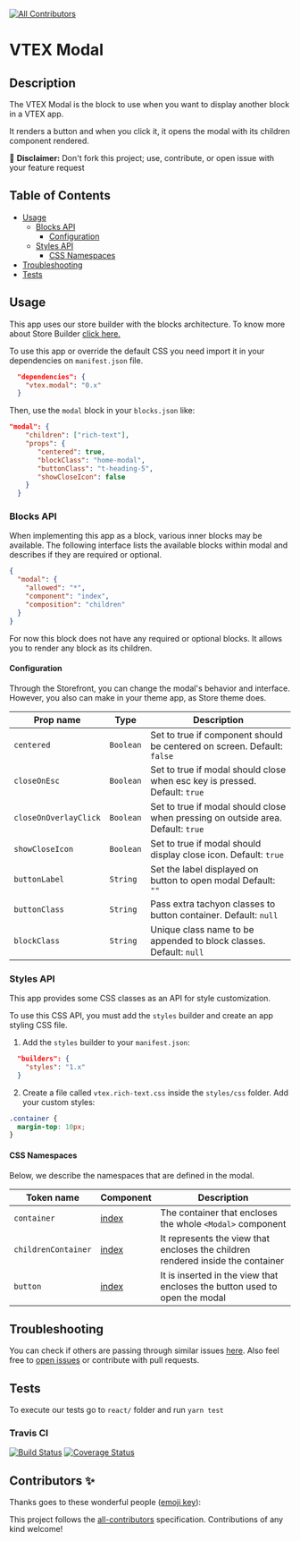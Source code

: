<!-- ALL-CONTRIBUTORS-BADGE:START - Do not remove or modify this section -->
[![All Contributors](https://img.shields.io/badge/all_contributors-0-orange.svg?style=flat-square)](#contributors-)
<!-- ALL-CONTRIBUTORS-BADGE:END -->
# VTEX Modal

## Description

The VTEX Modal is the block to use when you want to display another block in a VTEX app.

It renders a button and when you click it, it opens the modal with its children component rendered.

:loudspeaker: **Disclaimer:** Don't fork this project; use, contribute, or open issue with your feature request

## Table of Contents

- [Usage](#usage)
  - [Blocks API](#blocks-api)
    - [Configuration](#configuration)
  - [Styles API](#styles-api)
    - [CSS Namespaces](#css-namespaces)
- [Troubleshooting](#troubleshooting)
- [Tests](#tests)

## Usage

This app uses our store builder with the blocks architecture. To know more about Store Builder [click here.](https://help.vtex.com/en/tutorial/understanding-storebuilder-and-stylesbuilder#structuring-and-configuring-our-store-with-object-object)

To use this app or override the default CSS you need import it in your dependencies on `manifest.json` file.

```json
  "dependencies": {
    "vtex.modal": "0.x"
  }
```

Then, use the `modal` block in your `blocks.json` like:

```json
"modal": {
    "children": ["rich-text"],
    "props": { 
	   "centered": true,
	   "blockClass": "home-modal",
	   "buttonClass": "t-heading-5",
	   "showCloseIcon": false
	}
  }

```

### Blocks API

When implementing this app as a block, various inner blocks may be available. The following interface lists the available blocks within modal and describes if they are required or optional.

```json
{
  "modal": {
    "allowed": "*",
    "component": "index",
    "composition": "children"
  }
}
```

For now this block does not have any required or optional blocks. It allows you to render any block as its children.

#### Configuration

Through the Storefront, you can change the modal's behavior and interface. However, you also can make in your theme app, as Store theme does.

| Prop name           | Type      | Description                                                                                 |
| ------------------- | --------- | ------------------------------------------------------------------------------------------- |
| `centered`     | `Boolean` | Set to true if component should be centered on screen. Default: `false`    |
| `closeOnEsc`     | `Boolean` | Set to true if modal should close when esc key is pressed. Default: `true`                                          |
| `closeOnOverlayClick`        | `Boolean` | Set to true if modal should close when pressing on outside area. Default: `true`              |
| `showCloseIcon`  | `Boolean` | Set to true if modal should display close icon. Default: `true`                                                                |
| `buttonLabel`       | `String` | Set the label displayed on button to open modal Default: `""`   
| `buttonClass`       | `String` | Pass extra tachyon classes to button container. Default: `null`
| `blockClass`       | `String` | Unique class name to be appended to block classes. Default: `null`                                                           |

### Styles API

This app provides some CSS classes as an API for style customization.

To use this CSS API, you must add the `styles` builder and create an app styling CSS file.

1. Add the `styles` builder to your `manifest.json`:

```json
  "builders": {
    "styles": "1.x"
  }
```

2. Create a file called `vtex.rich-text.css` inside the `styles/css` folder. Add your custom styles:

```css
.container {
  margin-top: 10px;
}
```

#### CSS Namespaces

Below, we describe the namespaces that are defined in the modal.

| Token name                 | Component                                                                                                                                                                                                                                                                                                                                                                     | Description                                                   |
| -------------------------- | ----------------------------------------------------------------------------------------------------------------------------------------------------------------------------------------------------------------------------------------------------------------------------------------------------------------------------------------------------------------------------- | ------------------------------------------------------------- |
| `container`                | [index](https://github.com/vtex-apps/modal/blob/master/react/index.tsx) | The container that encloses the whole `<Modal>` component                     |                                   
| `childrenContainer`           | [index](https://github.com/vtex-apps/modal/blob/master/react/index.tsx)   |  It represents the view that encloses the children rendered inside the container  |
| `button`           | [index](https://github.com/vtex-apps/modal/blob/master/react/index.tsx)   | It is inserted in the view that encloses the button used to open the modal  |

## Troubleshooting

You can check if others are passing through similar issues [here](https://github.com/vtex-apps/modal/issues). Also feel free to [open issues](https://github.com/vtex-apps/modal/issues/new) or contribute with pull requests.

## Tests

To execute our tests go to `react/` folder and run `yarn test`

### Travis CI

[![Build Status](https://travis-ci.org/vtex-apps/modal.svg?branch=master)](https://travis-ci.org/vtex-apps/rich-text)
[![Coverage Status](https://coveralls.io/repos/github/vtex-apps/modal/badge.svg?branch=master)](https://coveralls.io/github/vtex-apps/rich-text?branch=master)

## Contributors ✨

Thanks goes to these wonderful people ([emoji key](https://allcontributors.org/docs/en/emoji-key)):

<!-- ALL-CONTRIBUTORS-LIST:START - Do not remove or modify this section -->
<!-- prettier-ignore-start -->
<!-- markdownlint-disable -->
<!-- markdownlint-enable -->
<!-- prettier-ignore-end -->
<!-- ALL-CONTRIBUTORS-LIST:END -->

This project follows the [all-contributors](https://github.com/all-contributors/all-contributors) specification. Contributions of any kind welcome!